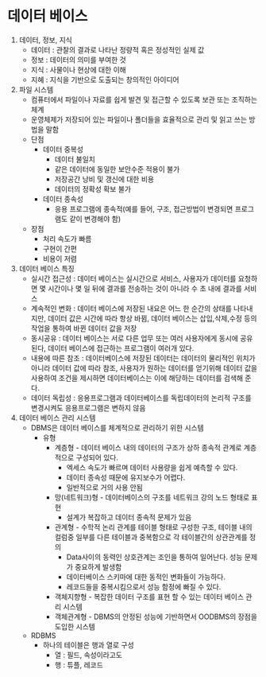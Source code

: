 # 데이터 베이스
1. 데이터, 정보, 지식
    - 데이터 : 관찰의 결과로 나타난 정량적 혹은 정성적인 실제 값
    - 정보 : 데이터의 의미를 부여한 것
    - 지식 : 사물이나 현상에 대한 이해
    - 지혜 : 지식을 기반으로 도출되는 창의적인 아이디어
2. 파일 시스템 
    - 컴퓨터에서 파일이나 자료를 쉽게 발견 및 접근할 수 있도록 보관 또는 조직하는 체계
    - 운영체제가 저장되어 있는 파일이나 폴더들을 효율적으로 관리 및 읽고 쓰는 방법을 말함
    - 단점
        - 데이터 중복성
            - 데이터 불일치
            - 같은 데이터에 동일한 보안수준 적용이 불가
            - 저장공간 낭비 및 갱신에 대한 비용
            - 데이터의 정확성 확보 불가
        - 데이터 종속성
            - 응용 프로그램에 종속적(예를 들어, 구조, 접근방법이 변경되면 프로그램도 같이 변경해야 함)
    - 장점
        - 처리 속도가 빠름
        - 구현이 간편
        - 비용이 저렴
3. 데이터 베이스 특징
    - 실시간 접근성 : 데이터 베이스는 실시간으로 서비스, 사용자가 데이터를 요청하면 몇 시간이나 몇 일 뒤에 결과를 전송하는 것이 아니라 수 초 내에 결과를 서비스
    - 계속적인 변화 : 데이터 베이스에 저장된 내요은 어느 한 순간의 상태를 나타내지만, 데이터 값은 시간에 따라 항상 바뀜, 데이터 베이스는 삽입,삭제,수정 등의 작업을 통하여 바뀐 데이터 값을 저장
    - 동시공유 : 데이터 베이스는 서로 다른 업무 또는 여러 사용자에게 동시에 공유된다, 데이터 베이스에 접근하는 프로그램이 여러개 있다.
    - 내용에 따른 참조 : 데이터베이스에 저장된 데이터는 데이터의 물리적인 위치가 아니라 데이터 값에 따라 참조, 사용자가 원하는 데이터를 얻기위해 데이터 값을 사용하여 조건을 제시하면 데이터베이스는 이에 해당하는 데이터를 검색해 준다.
    - 데이터 독립성 : 응용프로그램과 데이터베이스를 독립데이터의 논리적 구조를 변경시켜도 응용프로그램은 변하지 않음
4. 데이터 베이스 관리 시스템
    + DBMS은 데이터 베이스를 체계적으로 관리하기 위한 시스템
        - 유형
            - 계층형 - 데이터 베이스 내의 데이터의 구조가 상하 종속적 관계로 계층적으로 구성되어 있다.
                - 엑세스 속도가 빠르며 데이터 사용량을 쉽게 예측할 수 있다.
                - 데이터 종속성 때문에 유지보수가 어렵다.
                - 일반적으로 거의 사용 안됨
            - 망(네트워크)형 - 데이터베이스의 구조를 네트워크 강의 노드 형태로 표현
                - 설계가 복잡하고 데이터 종속적 문제가 있음 
            - 관계형 - 수학적 논리 관계를 테이블 형태로 구성한 구조, 테이블 내의 컬럼중 일부를 다른 테이블과 중복함으로 각 테이블간의 상관관계를 정의
                - Data사이의 동력인 상호관계는 조인을 통하여 일어난다. 성능 문제가 중요하게 발생함
                - 데이터베이스 스키마에 대한 동적인 변화들이 가능하다.
                - 레코드들을 중복시킴으로서 성능 함정에 빠질 수 있다.
            - 객체지향형 - 복잡한 데이터 구조를 표현 할 수 있는 데이터 베이스 관리 시스템 
            - 객체관계형 - DBMS의 안정된 성능에 기반하면서 OODBMS의 장점을 도입한 시스템
    + RDBMS
        - 하나의 테이블은 행과 열로 구성
            - 열 : 필드, 속성이라고도 
            - 행 : 튜플, 레코드
